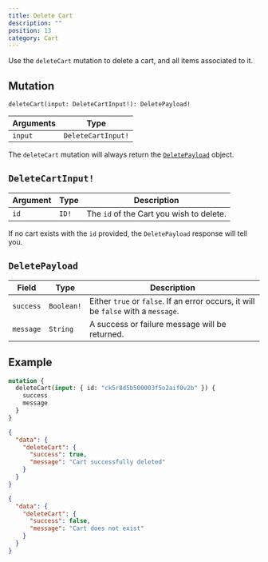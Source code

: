 ```yaml
---
title: Delete Cart
description: ""
position: 13
category: Cart
---
```


Use the `deleteCart` mutation to delete a cart, and all items associated to it.

## Mutation

`deleteCart(input: DeleteCartInput!): DeletePayload!`

| Arguments | Type               |
| --------- | ------------------ |
| `input`   | `DeleteCartInput!` |

The `deleteCart` mutation will always return the [`DeletePayload`](#deletepayload) object.

## `DeleteCartInput!`

| Argument | Type  | Description                              |
| -------- | ----- | ---------------------------------------- |
| `id`     | `ID!` | The `id` of the Cart you wish to delete. |

<alert type="info">

If no cart exists with the `id` provided, the `DeletePayload` response will tell you.

</alert>

## `DeletePayload`

| Field     | Type       | Description                                                                        |
| --------- | ---------- | ---------------------------------------------------------------------------------- |
| `success` | `Boolean!` | Either `true` or `false`. If an error occurs, it will be `false` with a `message`. |
| `message` | `String`   | A success or failure message will be returned.                                     |

## Example

<code-group>
  <code-block label="Mutation" active>

```graphql
mutation {
  deleteCart(input: { id: "ck5r8d5b500003f5o2aif0v2b" }) {
    success
    message
  }
}
```

  </code-block>
  <code-block label="Successful response">

```json
{
  "data": {
    "deleteCart": {
      "success": true,
      "message": "Cart successfully deleted"
    }
  }
}
```

  </code-block>
  <code-block label="Unsuccessful response">

```json
{
  "data": {
    "deleteCart": {
      "success": false,
      "message": "Cart does not exist"
    }
  }
}
```

  </code-block>
</code-group>
